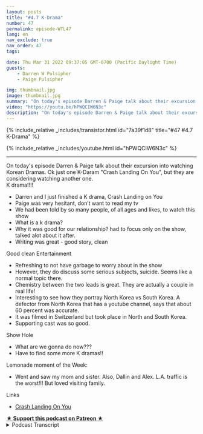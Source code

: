 ```yaml
---
layout: posts
title: "#4.7 K-Drama"
number: 47
permalink: episode-WTL47
lang: en
nav_exclude: true
nav_order: 47
tags:

date: Thu Mar 31 2022 09:37:05 GMT-0700 (Pacific Daylight Time)
guests:
    - Darren W Pulsipher
    - Paige Pulsipher

img: thumbnail.jpg
image: thumbnail.jpg
summary: "On today's episode Darren & Paige talk about their excursion into watching Korean Dramas. Ok just one K-Drama Crash Landing On You, but they are considering watching another one."
video: "https://youtu.be/hPWQCIW6N3c"
description: "On today's episode Darren & Paige talk about their excursion into watching Korean Dramas. Ok just one K-Drama Crash Landing On You, but they are considering watching another one."
---
```


<div>
{% include_relative _includes/transistor.html id="7a39f1d8" title="#47 #4.7 K-Drama" %}

{% include_relative _includes/youtube.html id="hPWQCIW6N3c" %}
</div>

---

<html><head></head><body><div>On today's episode Darren &amp; Paige talk about their excursion into watching Korean Dramas. Ok just one K-Daram "Crash Landing On You", but they are considering watching another one.</div><div>K drama!!!!</div><ul><li>Darren and I just finished a K drama, Crash Landing on You</li><li>Paige was very hesitant, don’t want to read my tv</li><li>We had been told by so many people, of all ages and likes, to watch this show</li><li>What is a k drama?</li><li>Why it was good for our relationship? had to focus only on the show, talked alot about it after.</li><li>Writing was great - good story, clean</li></ul><div>Good clean Entertainment</div><ul><li>Refreshing to not have garbage to worry about in the show</li><li>However, they do discuss some serious subjects, suicide. Seems like a normal topic there.&nbsp;</li><li>Chemistry between the two leads is great. They are actually a couple in real life!</li><li>Interesting to see how they portray North Korea vs South Korea. A defector from North Korea that has a youtube channel, says that about 60 percent was accurate.&nbsp;</li><li>It was filmed in Switzerland but took place in North and South Korea.</li><li>Supporting cast was so good.&nbsp;</li></ul><div>Show Hole</div><ul><li>What are we gonna do now???</li><li>Have to find some more K dramas!!</li></ul><div>Lemonade moment of the Week:</div><ul><li>Went and saw my mom and sister. Also, Dallin and Alex. L.A. traffic is the worst!!! But loved visiting family.</li></ul><div>Links</div><ul><li><a href="http://www.netflix.com">Crash Landing On You</a></li></ul>
<strong>
  <a href="https://www.patreon.com/wheresthelemonade" target="_donate" rel="payment" title="★ Support this podcast on Patreon ★">★ Support this podcast on Patreon ★</a>
</strong></body></html>

<details>
<summary> Podcast Transcript </summary>

<p></p>

</details>
